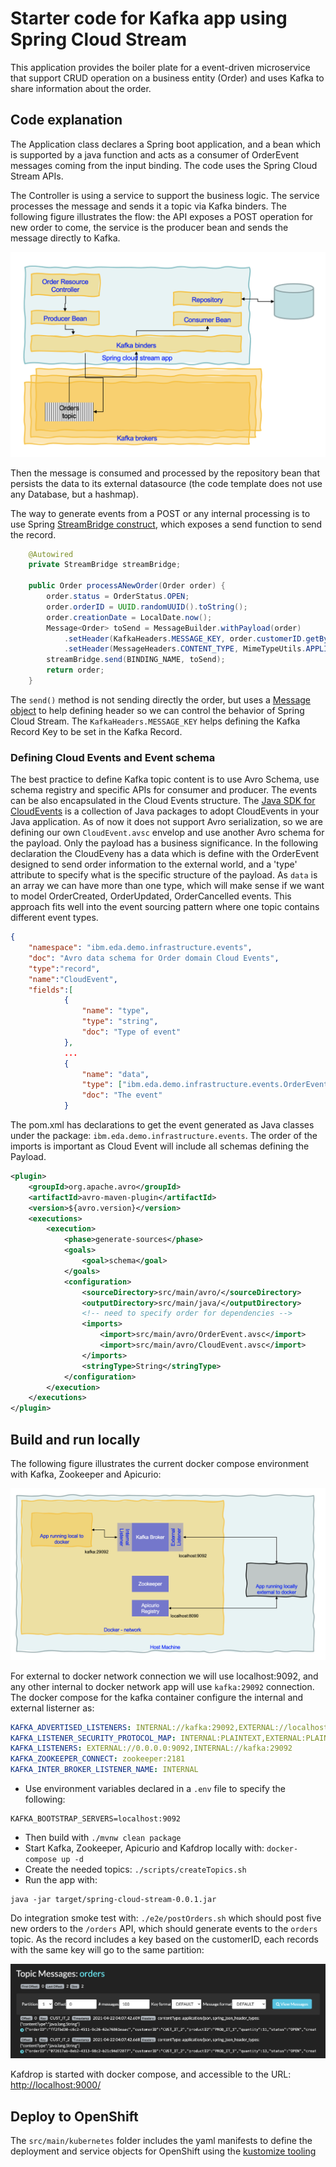 # Starter code for Kafka app using Spring Cloud Stream

This application provides the boiler plate for a event-driven microservice that support CRUD operation on a business entity (Order) and uses Kafka to share information about the order.


## Code explanation

The Application class declares a Spring boot application, and a bean which is supported by a java function and acts as a consumer of OrderEvent messages coming from the input binding. The code uses the Spring Cloud Stream APIs. 

The Controller is using a service to support the business logic. The service processes the message and sends it a topic via Kafka binders. The following figure illustrates the flow: the API exposes a POST operation for new order to come, the service is the producer bean and sends the message directly to Kafka. 

![](./docs/spring-orderms-app.png)

Then the message is consumed and processed by the repository bean that persists the data to its external datasource (the code template does not use any Database, but a hashmap).

The way to generate events from a POST or any internal processing is to use  Spring [StreamBridge construct](https://github.com/spring-cloud/spring-cloud-stream/blob/master/spring-cloud-stream/src/main/java/org/springframework/cloud/stream/function/StreamBridge.java), which exposes a send function to send the record.

```java
    @Autowired
	private StreamBridge streamBridge;

    public Order processANewOrder(Order order) {
        order.status = OrderStatus.OPEN;
        order.orderID = UUID.randomUUID().toString();
        order.creationDate = LocalDate.now();
        Message<Order> toSend = MessageBuilder.withPayload(order)
            .setHeader(KafkaHeaders.MESSAGE_KEY, order.customerID.getBytes())
            .setHeader(MessageHeaders.CONTENT_TYPE, MimeTypeUtils.APPLICATION_JSON).build();
        streamBridge.send(BINDING_NAME, toSend);
        return order;
    }
```

The `send()` method is not sending directly the order, but uses a [Message object](https://docs.spring.io/spring-framework/docs/current/javadoc-api/org/springframework/messaging/Message.html) to help defining header so we can control the behavior of Spring Cloud Stream. 
The `KafkaHeaders.MESSAGE_KEY` helps defining the Kafka Record Key to be set in the Kafka Record. 

### Defining Cloud Events and Event schema

The best practice to define Kafka topic content is to use Avro Schema, use schema registry and specific APIs for consumer and producer. 
The events can be also encapsulated in the Cloud Events structure. The [Java SDK for CloudEvents](https://github.com/cloudevents/sdk-java) is a collection of Java packages to adopt CloudEvents in your Java application. As of now it does not support Avro serialization, so we are defining our own `CloudEvent.avsc` envelop and use another Avro schema for the payload.
Only the payload has a business significance. In the following declaration the CloudEveny has a data which is define with the OrderEvent designed to send order information to the external world, and a 'type' attribute to specify what is the specific structure of the payload. 
As `data` is an array we can have more than one type, which will make sense if we want to model OrderCreated, OrderUpdated, OrderCancelled events. 
This approach fits well into the event sourcing pattern where one topic contains different event types.

```json
{   
    "namespace": "ibm.eda.demo.infrastructure.events",
    "doc": "Avro data schema for Order domain Cloud Events",
    "type":"record",
    "name":"CloudEvent",
    "fields":[
            {
                "name": "type",
                "type": "string",
                "doc": "Type of event"
            },
            ...
            {
                "name": "data",
                "type": ["ibm.eda.demo.infrastructure.events.OrderEvent"],
                "doc": "The event"
            }
```

The pom.xml has declarations to get the event generated as Java classes under the package: `ibm.eda.demo.infrastructure.events`. The order of the imports is important as Cloud Event will include all schemas defining the Payload. 

```xml
<plugin>
    <groupId>org.apache.avro</groupId>
    <artifactId>avro-maven-plugin</artifactId>
    <version>${avro.version}</version>
    <executions>
        <execution>
            <phase>generate-sources</phase>
            <goals>
                <goal>schema</goal>
            </goals>
            <configuration>
                <sourceDirectory>src/main/avro/</sourceDirectory>
                <outputDirectory>src/main/java/</outputDirectory>
                <!-- need to specify order for dependencies -->
                <imports>
                    <import>src/main/avro/OrderEvent.avsc</import>
                    <import>src/main/avro/CloudEvent.avsc</import>
                </imports>
                <stringType>String</stringType>
            </configuration>
        </execution>
    </executions>
</plugin>
```


## Build and run locally

The following figure illustrates the current docker compose environment with Kafka, Zookeeper and Apicurio:

![](./docs/docker-kafka.png)

For external to docker network connection we will use localhost:9092, and any other internal to docker network app will use `kafka:29092` connection. The docker compose for the kafka container configure the internal and external listerner as:

```yaml
KAFKA_ADVERTISED_LISTENERS: INTERNAL://kafka:29092,EXTERNAL://localhost:9092
KAFKA_LISTENER_SECURITY_PROTOCOL_MAP: INTERNAL:PLAINTEXT,EXTERNAL:PLAINTEXT
KAFKA_LISTENERS: EXTERNAL://0.0.0.0:9092,INTERNAL://kafka:29092
KAFKA_ZOOKEEPER_CONNECT: zookeeper:2181
KAFKA_INTER_BROKER_LISTENER_NAME: INTERNAL
```

* Use environment variables declared in a `.env` file to specify the following:

```properties
KAFKA_BOOTSTRAP_SERVERS=localhost:9092
```

* Then build with `./mvnw clean package`
* Start Kafka, Zookeeper, Apicurio and Kafdrop locally with: `docker-compose up -d`
* Create the needed topics: `./scripts/createTopics.sh`
* Run the app with:

```shell
java -jar target/spring-cloud-stream-0.0.1.jar
```

Do integration smoke test with: `./e2e/postOrders.sh` which should post five new orders to the `/orders` API, which should generate events to the `orders` topic. As the record includes a key based on the customerID, each records with the same key will go to the same partition:

![](./docs/orders-topic.png)

Kafdrop is started with docker compose, and accessible to the URL: [http://localhost:9000/](http://localhost:9000/)


## Deploy to OpenShift

The `src/main/kubernetes` folder includes the yaml manifests to define the deployment and service objects for OpenShift using the [kustomize tooling]()